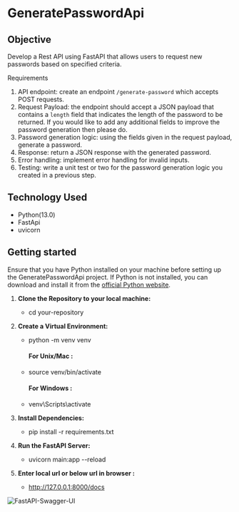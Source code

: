 # GeneratePasswordApi
## Objective 
Develop a Rest API using FastAPI that allows users to request new passwords based on specified criteria.

Requirements
1. API endpoint: create an endpoint `/generate-password` which accepts POST requests.
2. Request Payload: the endpoint should accept a JSON payload that contains a `length` field
that indicates the length of the password to be returned. If you would like to add any
additional fields to improve the password generation then please do.
3. Password generation logic: using the fields given in the request payload, generate a
password.
4. Response: return a JSON response with the generated password.
5. Error handling: implement error handling for invalid inputs.
6. Testing: write a unit test or two for the password generation logic you created in a previous
step.


## Technology Used
* Python(13.0)
* FastApi
* uvicorn

## Getting started
  Ensure that you have Python installed on your machine before setting up the GeneratePasswordApi project. If Python is not installed, you can download and install it from the [official Python website](https://www.python.org/downloads/).
   
1. **Clone the Repository to your local machine:**
    * cd your-repository
2. **Create a Virtual Environment:**
    * python -m venv venv
      
      #### For Unix/Mac :
    * source venv/bin/activate
      #### For Windows  :
    * venv\Scripts\activate
      
3. **Install Dependencies:**
   * pip install -r requirements.txt

4. **Run the FastAPI Server:**
   * uvicorn main:app --reload
5. **Enter local url or below url in browser :**
   * http://127.0.0.1:8000/docs


![FastAPI-Swagger-UI](https://github.com/rajprashant84/GeneratePasswordApi/assets/63925713/6fc726b3-3d26-48b2-acda-ead111054d7c)


